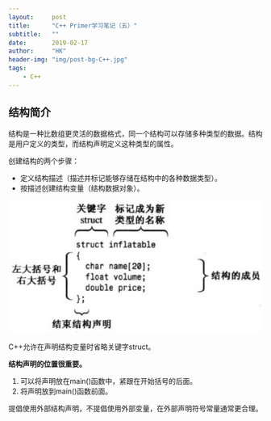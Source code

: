 ```yaml
---
layout:     post
title:      "C++ Primer学习笔记（五）"
subtitle:   ""
date:       2019-02-17
author:     "HK"
header-img: "img/post-bg-C++.jpg"
tags:
    - C++
---
```


## 结构简介

结构是一种比数组更灵活的数据格式，同一个结构可以存储多种类型的数据。结构是用户定义的类型，而结构声明定义这种类型的属性。

创建结构的两个步骤：
- 定义结构描述（描述并标记能够存储在结构中的各种数据类型）。
- 按描述创建结构变量（结构数据对象）。

![img](https://github.com/Hkaren78/Hkaren78.github.io/raw/master/img/in-post/C++9/struct.png)

C++允许在声明结构变量时省略关键字struct。

**结构声明的位置很重要。**
1. 可以将声明放在main()函数中，紧跟在开始括号的后面。
2. 将声明放到main()函数前面。

提倡使用外部结构声明，不提倡使用外部变量，在外部声明符号常量通常更合理。